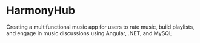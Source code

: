 # HarmonyHub
Creating a multifunctional music app for users to rate music, build playlists, and engage in music discussions using Angular, .NET, and MySQL
